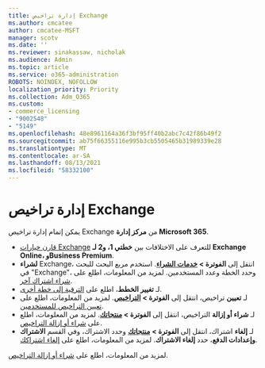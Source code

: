 ```yaml
---
title: إدارة تراخيص Exchange
ms.author: cmcatee
author: cmcatee-MSFT
manager: scotv
ms.date: ''
ms.reviewer: sinakassaw, nicholak
ms.audience: Admin
ms.topic: article
ms.service: o365-administration
ROBOTS: NOINDEX, NOFOLLOW
localization_priority: Priority
ms.collection: Adm_O365
ms.custom:
- commerce_licensing
- "9002548"
- "5149"
ms.openlocfilehash: 48e8961164a36f3bf95ff40b2abc7c42f86b49f2
ms.sourcegitcommit: ab75f66355116e995b3cb5505465b31989339e28
ms.translationtype: MT
ms.contentlocale: ar-SA
ms.lasthandoff: 08/13/2021
ms.locfileid: "58332100"
---
```

# <a name="exchange-license-management"></a>إدارة تراخيص Exchange

يمكن إتمام إدارة تراخيص Exchange من **مركز إدارة Microsoft 365**.

- [قارن خيارات Exchange](https://www.microsoft.com/microsoft-365/exchange/compare-microsoft-exchange-online-plans) للتعرف على الاختلافات بين **خطتي 1، و2 لـ Exchange Online، وBusiness Premium**.
- **لشراء** Exchange، انتقل إلى **الفوترة > [خدمات الشراء](https://go.microsoft.com/fwlink/p/?linkid=868433)**. استخدم مربع البحث للبحث في "Exchange"، وحدد الخطة وعدد المستخدمين. لمزيد من المعلومات، اطلع على [شراء اشتراك آخر](https://docs.microsoft.com/microsoft-365/commerce/try-or-buy-microsoft-365#buy-a-different-subscription).
- لـ **تغيير الخطط**، اطلع على [الترقية إلى خطة أخرى](https://docs.microsoft.com/microsoft-365/commerce/subscriptions/upgrade-to-different-plan).
- لـ **تعيين** تراخيص، انتقل إلى **الفوترة > [التراخيص](https://go.microsoft.com/fwlink/p/?linkid=842264)**. لمزيد من المعلومات، اطلع على [تعيين التراخيص للمستخدمين](https://docs.microsoft.com/microsoft-365/admin/manage/assign-licenses-to-users).
- لـ **شراء أو إزالة** التراخيص، انتقل إلى **الفوترة > [منتجاتك](https://go.microsoft.com/fwlink/p/?linkid=842054)**. لمزيد من المعلومات، اطلع على [شراء أو إزالة التراخيص](https://docs.microsoft.com/microsoft-365/commerce/licenses/buy-licenses).
- لـ **إلغاء** اشتراك، انتقل إلى **الفوترة > [منتجاتك](https://go.microsoft.com/fwlink/p/?linkid=842054)** وحدد الاشتراك، وفي القسم **الاشتراك وإعدادات الدفع**، حدد **إلغاء الاشتراك**. لمزيد من المعلومات، اطلع على [إلغاء اشتراكك](https://docs.microsoft.com/microsoft-365/commerce/subscriptions/cancel-your-subscription).

لمزيد من المعلومات، اطلع على [شراء أو إزالة التراخيص](https://docs.microsoft.com/microsoft-365/commerce/licenses/buy-licenses).
